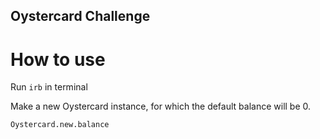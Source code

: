 ## Oystercard Challenge

# How to use

Run ```irb``` in terminal

Make a new Oystercard instance, for which the default balance will be 0.

```Oystercard.new.balance```
